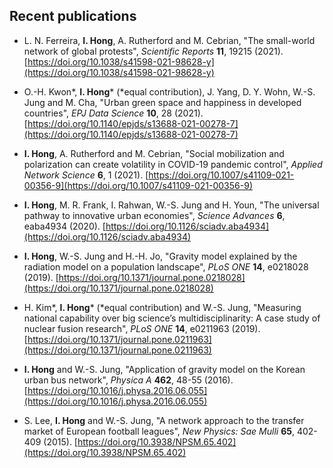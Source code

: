 Recent publications
------
* L. N. Ferreira, **I. Hong**, A. Rutherford and M. Cebrian, "The small-world network of global protests", *Scientific Reports* **11**, 19215 (2021). 
[https://doi.org/10.1038/s41598-021-98628-y](https://doi.org/10.1038/s41598-021-98628-y)

* O.-H. Kwon&#42;, **I. Hong**&#42; (&#42;equal contribution), J. Yang, D. Y. Wohn, W.-S. Jung and M. Cha, "Urban green space and happiness in developed countries", *EPJ Data Science* **10**, 28 (2021). [https://doi.org/10.1140/epjds/s13688-021-00278-7](https://doi.org/10.1140/epjds/s13688-021-00278-7)

* **I. Hong**, A. Rutherford and M. Cebrian, "Social mobilization and polarization can create volatility in COVID-19 pandemic control", *Applied Network Science* **6**, 1 (2021). [https://doi.org/10.1007/s41109-021-00356-9](https://doi.org/10.1007/s41109-021-00356-9)

* **I. Hong**, M. R. Frank, I. Rahwan, W.-S. Jung and H. Youn, "The universal pathway to innovative urban economies", *Science Advances* **6**, eaba4934 (2020). [https://doi.org/10.1126/sciadv.aba4934](https://doi.org/10.1126/sciadv.aba4934)

* **I. Hong**, W.-S. Jung and H.-H. Jo, "Gravity model explained by the radiation model on a population landscape", *PLoS ONE* **14**, e0218028 (2019). [https://doi.org/10.1371/journal.pone.0218028](https://doi.org/10.1371/journal.pone.0218028)

* H. Kim&#42;, **I. Hong**&#42; (&#42;equal contribution) and W.-S. Jung, "Measuring national capability over big science’s multidisciplinarity: A case study of nuclear fusion research", *PLoS ONE* **14**, e0211963 (2019). [https://doi.org/10.1371/journal.pone.0211963](https://doi.org/10.1371/journal.pone.0211963)

* **I. Hong** and W.-S. Jung, "Application of gravity model on the Korean urban bus network", *Physica A* **462**, 48-55 (2016). [https://doi.org/10.1016/j.physa.2016.06.055](https://doi.org/10.1016/j.physa.2016.06.055)

* S. Lee, **I. Hong** and W.-S. Jung, "A network approach to the transfer market of European football leagues", *New Physics: Sae Mulli* **65**, 402-409 (2015). [https://doi.org/10.3938/NPSM.65.402](https://doi.org/10.3938/NPSM.65.402)
